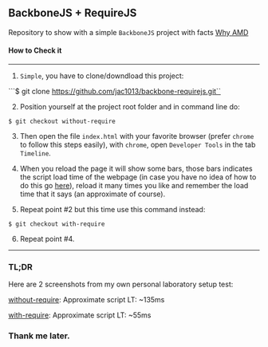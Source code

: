  ## BackboneJS + RequireJS

 Repository to show with a simple ``BackboneJS`` project with facts [Why AMD](http://requirejs.org/docs/whyamd.html)

 #### How to Check it
 
 -------------------------------------------------------------------------------------

 1. ``Simple``, you have to clone/downdload this project:

 ```$ git clone https://github.com/jac1013/backbone-requirejs.git``

 2. Position yourself at the project root folder and in command line do:

 ```$ git checkout without-require```

 3. Then open the file ``index.html`` with your favorite browser (prefer ``chrome`` to follow this steps easily),
 with ``chrome``, open ``Developer Tools`` in the tab ``Timeline``.

 4. When you reload the page it will show some bars, those bars indicates the script load time of the webpage (in case you have no idea of how to do this go [here](https://developer.chrome.com/devtools/docs/timeline)),
 reload it many times you like and remember the load time that it says (an approximate of course).

 5. Repeat point #2 but this time use this command instead:

 ```$ git checkout with-require```

 6. Repeat point #4.

----------------------------------------------------------------------------------------

### TL;DR

Here are 2 screenshots from my own personal laboratory setup test:

[without-require](https://db.tt/fJ99Sbtm): Approximate script LT: ~135ms

[with-require](https://db.tt/sR3XlzkF): Approximate script LT: ~55ms

### Thank me later.
 
 
